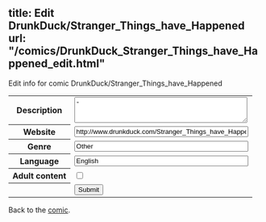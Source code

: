 title: Edit DrunkDuck/Stranger_Things_have_Happened
url: "/comics/DrunkDuck_Stranger_Things_have_Happened_edit.html"
---
Edit info for comic DrunkDuck/Stranger_Things_have_Happened

<form name="comic" action="http://gaepostmail.appspot.com/comic/" method="post">
<table class="comicinfo">
<tr>
<th>Description</th><td><textarea name="description" cols="40" rows="3">-</textarea></td>
</tr>
<tr>
<th>Website</th><td><input type="text" name="url" value="http://www.drunkduck.com/Stranger_Things_have_Happened/" size="40"/></td>
</tr>
<tr>
<th>Genre</th><td><input type="text" name="genre" value="Other" size="40"/></td>
</tr>
<tr>
<th>Language</th><td><input type="text" name="language" value="English" size="40"/></td>
</tr>
<tr>
<th>Adult content</th><td><input type="checkbox" name="adult" value="adult" /></td>
</tr>
<tr>
<th></th><td>
<input type="hidden" name="comic" value="DrunkDuck_Stranger_Things_have_Happened" />
<input type="submit" name="submit" value="Submit" />
</td>
</tr>
</table>
</form>

Back to the [comic](DrunkDuck_Stranger_Things_have_Happened.html).
